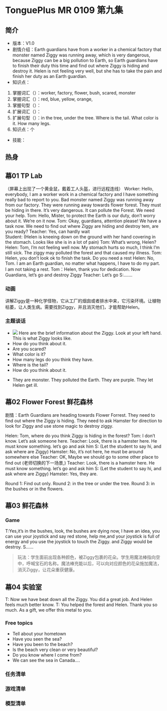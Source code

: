 # TonguePlus MR 0109 第九集 
## 简介
* 版本：V1.0
* 剧情介绍：Earth guardians have from a worker in a chemical factory that monster named Ziggy was running away, which is very dangerous, because Ziggy can be a big pollution to Earth, so Earth guardians have to finish their duty this time and find out where Ziggy is hiding and destroy it. Helen is not feeling very well, but she has to take the pain and finish her duty as an Earth guardian.
* 知识点：
1. 掌握词汇（）：worker, factory, flower, bush, scared, monster
2. 掌握词汇（）：red, blue, yellow, orange,
3. 掌握句型（）：
4. 扩展词汇（）：
5. 扩展句型（）：in the tree, under the tree. Where is the tail. What color is it. How many legs.
6. 知识点：个
* 技能：
## 热身




## 幕01 TP Lab
（屏幕上出现了一个黄金鼠，戴着工人头盔，进行远程连线）
Worker: Hello, everybody, I am a worker work in a chemical factory and I have something really bad to report to you. Bad monster named Ziggy was running away from our factory. They were running away towards flower forest. They must be hiding in there. It’s very dangerous. It can pollute the Forest. We need your help.
Tom: Hello, Mister, to protect the Earth is our duty, don’t worry about it. We’re on it now.
Tom: Okay, guardians, attention please! We have a task now. We need to find out where Ziggy are hiding and destroy tem, are you ready?
Teacher: Yes, can hardly wait  
Student:
(Helen is kneeing down on the ground with her hand covering in the stomach. Looks like she is in a lot of pain)
Tom: What’s wrong, Helen?
Helen: Tom, I’m not feeling well now. My stomach hurts so much, I think I’m still sick. The ziggy may polluted the forest and that caused my illness.
Tom: Helen, you don’t look ok to finish the task. Do you need a rest
Helen: No, Tom. I am an Earth guardian, no matter what happens, I have to do my part. I am not taking a rest.
Tom：Helen, thank you for dedication. Now Guardians, let’s go and destroy Ziggy
Teacher: Let’s go
S:…….
### 动画
讲解Ziggy是一种化学怪物，它从工厂的烟囱或者排水中来，它污染环境。让植物枯萎，让人类生病。需要找到Ziggy，并且消灭他们，才能帮助Helen。
### 主题谈话
* ![](.S_0109_lesson09_images\011.png)
Here are the brief information about the Ziggy. Look at your left hand. This is what Ziggy looks like.
* How do you think about it.
* Are you scared?
* What color is it?
* How many legs do you think they have.
* Where is the tail?
* How do you think about it.

- They are monster. They polluted the Earth. They are purple. They let Helen get ill.

## 幕02 Flower Forest 鲜花森林
剧情：Earth Guardians are heading towards Flower Forrest. They need to find out where the Ziggy is hiding. They need to ask Hamster for direction to look for Ziggy and use stone magic to destroy ziggy.

Helen: Tom, where do you think Ziggy is hiding in the forest?
Tom: I don’t know. Let’s ask someone here.
Teacher: Look, there is a hamster here. He must know something. let’s go and ask him 
S: (Let the student to say hi, and ask where are Ziggy)
Hamster: No, it’s not here, he must be around somewhere else
Teacher: OK, Maybe we should go to some other place to find out
(老师切换的下一场景,)
Teacher: Look, there is a hamster here. He must know something. let’s go and ask him 
S: (Let the student to say hi, and ask where are Ziggy)
Hamster: Yes, they are.

Round 1: Find out only.
Round 2: in the tree or under the tree.
Round 3: in the bushes or in the flowers.

## 幕03 鲜花森林
### Game
T:Yes,it’s in the bushes, look, the bushes are dying now, I have an idea, you can use your joystick and say red stone, help me,and your joystick is full of energy and you use the joystick to touch the Ziggy. and Ziggy would be destroy.
S……
> 玩法：学生面前出现各种颜色，被Ziggy包裹的花朵。学生用魔法棒指向空中，呼喊宝石的名称。魔法棒充能以后，可以向对应颜色的花朵施加魔法，消灭Ziggy，让花朵重获健康。

## 幕04 实验室 
T: Now we have beat down all the Ziggy. You did a great job. And Helen feels much better know. 
T: You helped the forest and Helen. Thank you so much. As a gift, we offer this metal to you.



### Free topics
* Tell about your hometown
* Have you seen the sea?
* Have you been to the beach?
* Is the beach very clean or very beautiful?
* Do you know where I come from?
* We can see the sea in Canada....




### 任务清单

### 游戏清单

### 模型清单










